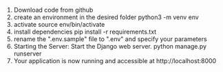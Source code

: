 1. Download code from github
2. create an environment in the desired folder
  python3 -m venv env
3. activate
  source env/bin/activate
4. install dependencies 
  pip install -r requirements.txt
6. rename the ".env.sample" file to ".env" and specify your parameters
7. Starting the Server: Start the Django web server.
  python manage.py runserver
8. Your application is now running and accessible at http://localhost:8000

